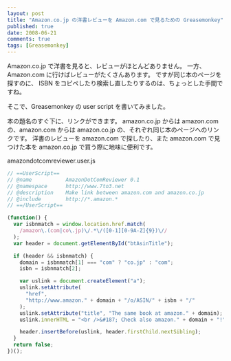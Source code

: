 ```yaml
---
layout: post
title: "Amazon.co.jp の洋書レビューを Amazon.com で見るための Greasemonkey"
published: true
date: 2008-06-21
comments: true
tags: [Greasemonkey]
---
```


Amazon.co.jp で洋書を見ると、レビューがほとんどありません。
一方、Amazon.com に行けばレビューがたくさんあります。
ですが同じ本のページを探すのに、 ISBN をコピペしたり検索し直したりするのは、ちょっとした手間ですね。

そこで、Greasemonkey の user script を書いてみました。

本の題名のすぐ下に、リンクができます。
amazon.co.jp からは amazon.com の、amazon.com からは amazon.co.jp の、それぞれ同じ本のページへのリンクです。
洋書のレビューを amazon.com で探したり、また amazon.com で見つけた本を amazon.co.jp で買う際に地味に便利です。

amazondotcomreviewer.user.js

```js
// ==UserScript==
// @name           AmazonDotComReviewer 0.1
// @namespace      http://www.7to3.net
// @description    Make link between amazon.com and amazon.co.jp
// @include        http://*.amazon.*
// ==/UserScript==

(function() {
  var isbnmatch = window.location.href.match(
    /amazon\.(com|co\.jp)\/.*\/([0-1][0-9A-Z]{9})\//
  );
  var header = document.getElementById("btAsinTitle");

  if (header && isbnmatch) {
    domain = isbnmatch[1] === "com" ? "co.jp" : "com";
    isbn = isbnmatch[2];

    var uslink = document.createElement("a");
    uslink.setAttribute(
      "href",
      "http://www.amazon." + domain + "/o/ASIN/" + isbn + "/"
    );
    uslink.setAttribute("title", "The same book at amazon." + domain);
    uslink.innerHTML = "<br />&#187; Check also amazon." + domain + "!";

    header.insertBefore(uslink, header.firstChild.nextSibling);
  }
  return false;
})();
```
